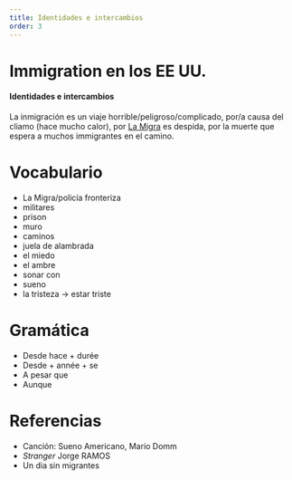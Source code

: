 ```yaml
---
title: Identidades e intercambios
order: 3
---
```


# Immigration en los EE UU.
#### Identidades e intercambios
La inmigración es un viaje horrible/peligroso/complicado, por/a causa del cliamo (hace mucho calor), por [La Migra](#la-migra) es despida, por la muerte que espera a muchos immigrantes en el camino.

# Vocabulario
- La Migra/policía fronteriza 
- militares
- prison
- muro
- caminos
- juela de alambrada
- el miedo
- el ambre
- sonar con 
- sueno 
- la tristeza -> estar triste


# Gramática
- Desde hace + durée
- Desde + année + se
- A pesar que
- Aunque

# Referencias
- Canción: Sueno Americano, Mario Domm
- *Stranger* Jorge RAMOS
- Un dia sin migrantes